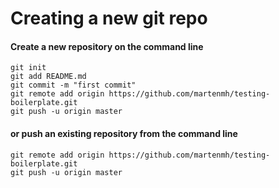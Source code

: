 # Creating a new git repo

#### Create a new repository on the command line
```
git init
git add README.md
git commit -m "first commit"
git remote add origin https://github.com/martenmh/testing-boilerplate.git
git push -u origin master
```
#### or push an existing repository from the command line
```
git remote add origin https://github.com/martenmh/testing-boilerplate.git
git push -u origin master
```
